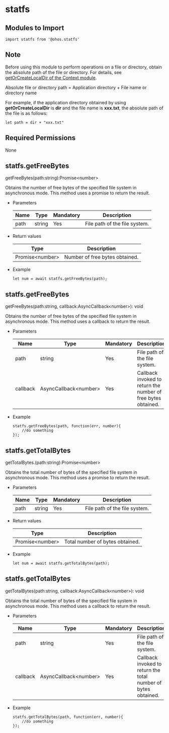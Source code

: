 # statfs



## Modules to Import

```
import statfs from '@ohos.statfs'
```

## Note

Before using this module to perform operations on a file or directory, obtain the absolute path of the file or directory. For details, see [getOrCreateLocalDir of the Context module](js-apis-Context.md).

Absolute file or directory path = Application directory + File name or directory name

For example, if the application directory obtained by using **getOrCreateLocalDir** is **dir** and the file name is **xxx.txt**, the absolute path of the file is as follows:

```
let path = dir + "xxx.txt"
```

## Required Permissions

None

## statfs.getFreeBytes

getFreeBytes(path:string):Promise&lt;number&gt;

Obtains the number of free bytes of the specified file system in asynchronous mode. This method uses a promise to return the result.

- Parameters

  | Name| Type| Mandatory| Description|
  | ------ | ------ | ---- | ---------------------------- |
  | path   | string | Yes| File path of the file system.|

- Return values

  | Type| Description|
  | --------------------- | -------------- |
  | Promise&lt;number&gt; | Number of free bytes obtained.|

- Example

  ```
  let num = await statfs.getFreeBytes(path);
  ```

## statfs.getFreeBytes

getFreeBytes(path:string, callback:AsyncCallback&lt;number&gt;): void

Obtains the number of free bytes of the specified file system in asynchronous mode. This method uses a callback to return the result.

- Parameters

  | Name| Type| Mandatory| Description|
  | -------- | --------------------------- | ---- | ---------------------------- |
  | path     | string                      | Yes| File path of the file system.|
  | callback | AsyncCallback&lt;number&gt; | Yes| Callback invoked to return the number of free bytes obtained.|

- Example

  ```
  statfs.getFreeBytes(path, function(err, number){
      //do something
  });
  ```

## statfs.getTotalBytes

getTotalBytes.(path:string):Promise&lt;number&gt;

Obtains the total number of bytes of the specified file system in asynchronous mode. This method uses a promise to return the result.

- Parameters

  | Name| Type| Mandatory| Description|
  | ---- | ------ | ---- | ---------------------------- |
  | path | string | Yes| File path of the file system.|

- Return values

  | Type| Description|
  | --------------------- | ------------ |
  | Promise&lt;number&gt; | Total number of bytes obtained.|

- Example

  ```
  let num = await statfs.getTotalBytes(path);
  ```

## statfs.getTotalBytes

getTotalBytes(path:string, callback:AsyncCallback&lt;number&gt;): void

Obtains the total number of bytes of the specified file system in asynchronous mode. This method uses a callback to return the result.

- Parameters

  | Name| Type| Mandatory| Description|
  | -------- | --------------------------- | ---- | ---------------------------- |
  | path     | string                      | Yes| File path of the file system.|
  | callback | AsyncCallback&lt;number&gt; | Yes| Callback invoked to return the total number of bytes obtained.|

- Example

  ```
  statfs.getTotalBytes(path, function(err, number){
      //do something
  });
  ```
